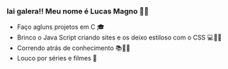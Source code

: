 ### Iai galera!! Meu nome é Lucas Magno 👨‍💻

 - Faço agluns projetos em C 🎓
 - Brinco o Java Script criando sites e os deixo estiloso com o CSS 💻🤸‍♂️
 - Correndo atrás de conhecimento 📚🏃‍♂️
 - Louco por séries e filmes 🎥
 
<!--
**lucasmgn/lucasmgn** is a ✨ _special_ ✨ repository because its `README.md` (this file) appears on your GitHub profile.

Here are some ideas to get you started:

- 🔭 I’m currently working on ...
- 🌱 I’m currently learning ...
- 👯 I’m looking to collaborate on ...
- 🤔 I’m looking for help with ...
- 💬 Ask me about ...
- 📫 How to reach me: ...
- 😄 Pronouns: ...
- ⚡ Fun fact: ...
-->
